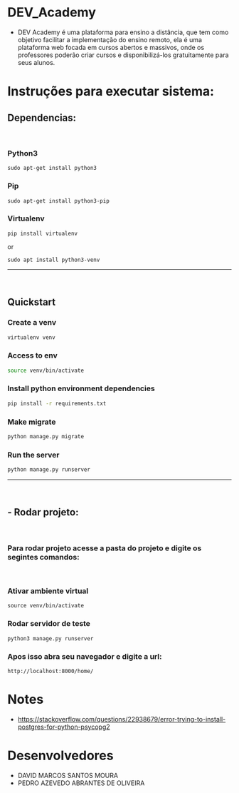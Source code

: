# <strong>DEV_Academy</strong>
 - DEV Academy é uma plataforma para ensino a distância, que tem como objetivo facilitar a implementação do ensino remoto, ela é uma plataforma web focada em cursos abertos e massivos, onde os professores poderão criar cursos e disponibilizá-los gratuitamente para seus alunos.

# <strong>Instruções para executar sistema:</strong>

## Dependencias:

<br>


### Python3 

    sudo apt-get install python3

### Pip

    sudo apt-get install python3-pip

### Virtualenv

    pip install virtualenv

or

    sudo apt install python3-venv

<hr><br>

## Quickstart

### Create a venv

```bash
virtualenv venv
```

### Access to env

```bash
source venv/bin/activate
```

### Install python environment dependencies

```bash
pip install -r requirements.txt
```

### Make migrate

```bash
python manage.py migrate
```

### Run the server

```bash
python manage.py runserver
```

<hr><br>


## - Rodar projeto:

<br>

### Para rodar projeto acesse a pasta do projeto e digite os segintes comandos:
<br>

### Ativar ambiente virtual

    source venv/bin/activate

### Rodar servidor de teste    
    python3 manage.py runserver

### Apos isso abra seu navegador e digite a url: 
    http://localhost:8000/home/ 

# Notes

 - https://stackoverflow.com/questions/22938679/error-trying-to-install-postgres-for-python-psycopg2

# Desenvolvedores

 - DAVID MARCOS SANTOS MOURA
 - PEDRO AZEVEDO ABRANTES DE OLIVEIRA

